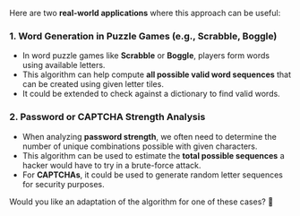 Here are two **real-world applications** where this approach can be useful:

### **1. Word Generation in Puzzle Games (e.g., Scrabble, Boggle)**
   - In word puzzle games like **Scrabble** or **Boggle**, players form words using available letters.
   - This algorithm can help compute **all possible valid word sequences** that can be created using given letter tiles.
   - It could be extended to check against a dictionary to find valid words.

### **2. Password or CAPTCHA Strength Analysis**
   - When analyzing **password strength**, we often need to determine the number of unique combinations possible with given characters.
   - This algorithm can be used to estimate the **total possible sequences** a hacker would have to try in a brute-force attack.
   - For **CAPTCHAs**, it could be used to generate random letter sequences for security purposes.

Would you like an adaptation of the algorithm for one of these cases? 🚀
